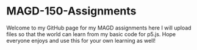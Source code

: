 # MAGD-150-Assignments
Welcome to my GitHub page for my MAGD assignments here I will upload files so that the world can learn from my basic code for p5.js. Hope everyone enjoys and use this for your own learning as well!
